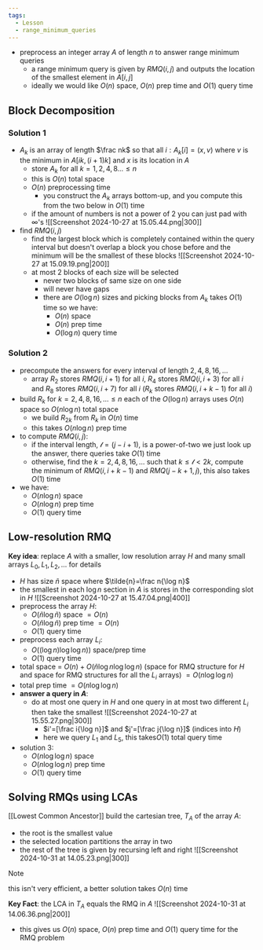 ```yaml
---
tags:
  - Lesson
  - range_minimum_queries
---
```

- preprocess an integer array $A$ of length $n$ to answer range minimum queries
	- a range minimum query is given by $RMQ(i,j)$ and outputs the location of the smallest element in $A[i,j]$
	- ideally we would like $O(n)$ space, $O(n)$ prep time and $O(1)$ query time
## Block Decomposition
### Solution 1
- $A_k$ is an array of length $\frac nk$ so that all $i:A_k[i]=(x,v)$ where $v$ is the minimum in $A[ik,(i+1)k]$ and $x$ is its location in $A$
	- store $A_k$ for all $k=1,2,4,8...\leq n$
	- this is $O(n)$ total space
	- $O(n)$ preprocessing time
		- you construct the $A_k$ arrays bottom-up, and you compute this from the two below in $O(1)$ time
	- if the amount of numbers is not a power of 2 you can just pad with $\infty$'s 
![[Screenshot 2024-10-27 at 15.05.44.png|300]]
- find $RMQ(i,j)$
	- find the largest block which is completely contained within the query interval but doesn't overlap a block you chose before and the minimum will be the smallest of these blocks
	![[Screenshot 2024-10-27 at 15.09.19.png|200]]
	- at most 2 blocks of each size will be selected
		- never two blocks of same size on one side
		- will never have gaps
		- there are $O(\log n)$ sizes and picking blocks from $A_k$ takes $O(1)$ time so we have:
			- $O(n)$ space
			- $O(n)$ prep time
			- $O(\log n)$ query time
### Solution 2
- precompute the answers for every interval of length $2,4,8,16,...$
	- array $R_2$ stores $RMQ(i,i+1)$ for all $i$, $R_4$ stores $RMQ(i,i+3)$ for all $i$ and $R_8$ stores $RMQ(i,i+7)$ for all $i$ ($R_k$ stores $RMQ(i,i+k-1)$ for all $i$)
- build $R_k$ for $k=2,4,8,16,...\leq n$ each of the $O(\log n)$ arrays uses $O(n)$ space so $O(n\log n)$ total space
	- we build $R_{2k}$ from $R_k$ in $O(n)$ time
	- this takes $O(n\log n)$ prep time
- to compute $RMQ(i,j)$:
	- if the interval length, $\mathscr{l}=(j-i+1)$, is a power-of-two we just look up the answer, there queries take $O(1)$ time
	- otherwise, find the $k=2,4,8,16,...$ such that $k\leq \mathscr{l}<2k$, compute the minimum of $RMQ(i,i+k-1)$ and $RMQ(j-k+1,j)$, this also takes $O(1)$ time
- we have:
	- $O(n\log n)$ space
	- $O(n\log n)$ prep time
	- $O(1)$ query time
## Low-resolution RMQ
**Key idea**: replace $A$ with a smaller, low resolution array $H$ and many small arrays $L_0, L_1,L_2,...$ for details
- $H$ has size $\tilde{n}$ space where $\tilde{n}=\frac n{\log n}$
- the smallest in each $\log n$ section in $A$ is stores in the corresponding slot in $H$
![[Screenshot 2024-10-27 at 15.47.04.png|400]]
- preprocess the array $H$:
	- $O(\tilde{n}\log\tilde{n})$ space $=O(n)$
	- $O(\tilde{n}\log\tilde{n})$ prep time $=O(n)$
	- $O(1)$ query time
- preprocess each array $L_i$:
	- $O((\log n)\log\log n))$ space/prep time
	- $O(1)$ query time
- total space = $O(n)+O(\tilde{n}\log n\log\log n)$ (space for RMQ structure for $H$ and space for RMQ structures for all the $L_i$ arrays) $=O(n\log\log n)$
- total prep time $= O(n\log\log n)$
- **answer a query in $A$**:
	- do at most one query in $H$ and one query in at most two different $L_i$ then take the smallest
	![[Screenshot 2024-10-27 at 15.55.27.png|300]]
		- $i'=[\frac i{\log n}]$ and $j'=[\frac j{\log n}]$ (indices into $H$)
		- here we query $L_1$ and $L_5$, this takes$O(1)$ total query time
- solution 3:
	- $O(n\log\log n)$ space
	- $O(n\log\log n)$ prep time
	- $O(1)$ query time
## Solving RMQs using LCAs
[[Lowest Common Ancestor]]
build the cartesian tree, $T_A$ of the array $A$:
- the root is the smallest value
- the selected location partitions the array in two
- the rest of the tree is given by recursing left and right
![[Screenshot 2024-10-31 at 14.05.23.png|300]]
>[!note]
this isn't very efficient, a better solution takes $O(n)$ time

**Key Fact**: the LCA in $T_A$ equals the RMQ in $A$
![[Screenshot 2024-10-31 at 14.06.36.png|200]]
- this gives us $O(n)$ space, $O(n)$ prep time and $O(1)$ query time for the RMQ problem